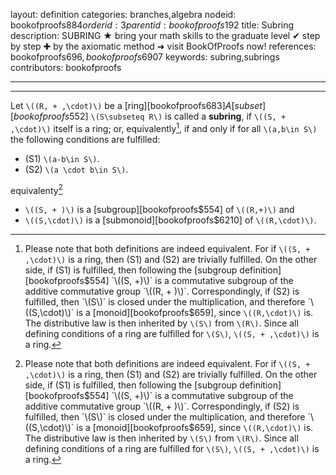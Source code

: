layout: definition
categories: branches,algebra
nodeid: bookofproofs$884
orderid: 3
parentid: bookofproofs$192
title: Subring
description: SUBRING ★ bring your math skills to the graduate level ✔ step by step ✚ by the axiomatic method ➜ visit BookOfProofs now!
references: bookofproofs$696,bookofproofs$6907
keywords: subring,subrings
contributors: bookofproofs

---


---

Let `\((R, + ,\cdot)\)` be a [ring][bookofproofs$683] A [subset][bookofproofs$552]  `\(S\subseteq R\)` is called a **subring**, if `\((S, + ,\cdot)\)` itself is a ring; or, equivalently[^1], if and only if for all `\(a,b\in S\)` the following conditions are fulfilled:

* (S1) `\(a-b\in S\)`.
* (S2) `\(a \cdot b\in S\)`.

equivalenty[^1]

* `\((S, + )\)` is a [subgroup][bookofproofs$554] of `\((R,+)\)` and 
* `\((S,\cdot)\)` is a [submonoid][bookofproofs$6210] of `\((R,\cdot)\)`.

[^1]: Please note that both definitions are indeed equivalent. For if `\((S, + ,\cdot)\)` is a ring, then (S1) and (S2) are trivially fulfilled. On the other side, if (S1) is fulfilled, then following the [subgroup definition][bookofproofs$554] `\((S, +)\)` is a commutative subgroup of the additive commutative group `\((R, + )\)`. Correspondingly, if (S2) is fulfilled, then `\(S\)` is closed under the multiplication, and therefore `\((S,\cdot)\)` is a [monoid][bookofproofs$659], since `\((R,\cdot)\)` is. The distributive law is then inherited by `\(S\)` from `\(R\)`. Since all defining conditions of a ring are fulfilled for `\(S\)`, `\((S, + ,\cdot)\)` is a ring.
